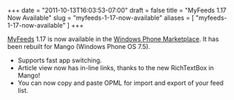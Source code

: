 +++
date = "2011-10-13T16:03:53-07:00"
draft = false
title = "MyFeeds 1.17 Now Available"
slug = "myfeeds-1-17-now-available"
aliases = [
	"myfeeds-1-17-now-available"
]
+++
<p><a href="http://markpit.com/MyFeeds" target="_blank">MyFeeds</a> 1.17 is now available in the <a href="http://marketplace.windowsphone.com" target="_blank">Windows Phone Marketplace</a>. It has been rebuilt for Mango (Windows Phone OS 7.5).</p>  <ul>   <li>Supports fast app switching.</li>    <li>Article view now has in-line links, thanks to the new RichTextBox in Mango!</li>    <li>You can now copy and paste OPML for import and export of your feed list.</li> </ul>